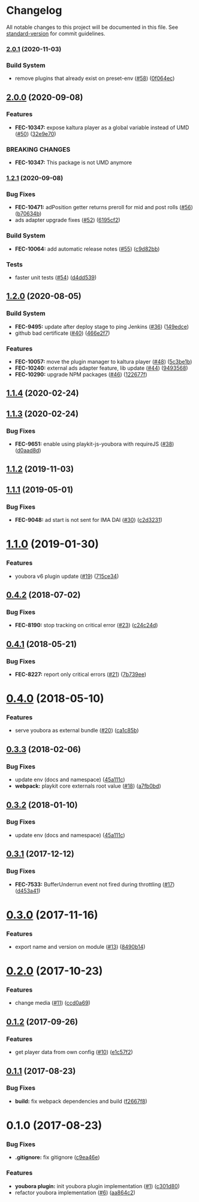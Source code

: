 # Changelog

All notable changes to this project will be documented in this file. See [standard-version](https://github.com/conventional-changelog/standard-version) for commit guidelines.

### [2.0.1](https://github.com/kaltura/playkit-js-youbora/compare/v2.0.0...v2.0.1) (2020-11-03)


### Build System

* remove plugins that already exist on preset-env ([#58](https://github.com/kaltura/playkit-js-youbora/issues/58)) ([0f064ec](https://github.com/kaltura/playkit-js-youbora/commit/0f064ec))



## [2.0.0](https://github.com/kaltura/playkit-js-youbora/compare/v1.2.1...v2.0.0) (2020-09-08)


### Features

* **FEC-10347:** expose kaltura player as a global variable instead of UMD ([#50](https://github.com/kaltura/playkit-js-youbora/issues/50)) ([32e9e70](https://github.com/kaltura/playkit-js-youbora/commit/32e9e70))


### BREAKING CHANGES

* **FEC-10347:** This package is not UMD anymore



### [1.2.1](https://github.com/kaltura/playkit-js-youbora/compare/v1.2.0...v1.2.1) (2020-09-08)


### Bug Fixes

* **FEC-10471:** adPosition getter returns preroll for mid and post rolls ([#56](https://github.com/kaltura/playkit-js-youbora/issues/56)) ([b70634b](https://github.com/kaltura/playkit-js-youbora/commit/b70634b))
* ads adapter upgrade fixes ([#52](https://github.com/kaltura/playkit-js-youbora/issues/52)) ([6195cf2](https://github.com/kaltura/playkit-js-youbora/commit/6195cf2))


### Build System

* **FEC-10064:** add automatic release notes ([#55](https://github.com/kaltura/playkit-js-youbora/issues/55)) ([c9d82bb](https://github.com/kaltura/playkit-js-youbora/commit/c9d82bb))


### Tests

* faster unit tests ([#54](https://github.com/kaltura/playkit-js-youbora/issues/54)) ([d4dd539](https://github.com/kaltura/playkit-js-youbora/commit/d4dd539))



## [1.2.0](https://github.com/kaltura/playkit-js-youbora/compare/v1.1.4...v1.2.0) (2020-08-05)


### Build System

* **FEC-9495:** update after deploy stage to ping Jenkins ([#36](https://github.com/kaltura/playkit-js-youbora/issues/36)) ([149edce](https://github.com/kaltura/playkit-js-youbora/commit/149edce))
* github bad certificate ([#40](https://github.com/kaltura/playkit-js-youbora/issues/40)) ([466e2f7](https://github.com/kaltura/playkit-js-youbora/commit/466e2f7))


### Features

* **FEC-10057:** move the plugin manager to kaltura player ([#48](https://github.com/kaltura/playkit-js-youbora/issues/48)) ([5c3be1b](https://github.com/kaltura/playkit-js-youbora/commit/5c3be1b))
* **FEC-10240:** external ads adapter feature, lib update ([#44](https://github.com/kaltura/playkit-js-youbora/issues/44)) ([9493568](https://github.com/kaltura/playkit-js-youbora/commit/9493568))
* **FEC-10290:** upgrade NPM packages ([#46](https://github.com/kaltura/playkit-js-youbora/issues/46)) ([122677f](https://github.com/kaltura/playkit-js-youbora/commit/122677f))



<a name="1.1.4"></a>
## [1.1.4](https://github.com/kaltura/playkit-js-youbora/compare/v1.1.3...v1.1.4) (2020-02-24)



<a name="1.1.3"></a>
## [1.1.3](https://github.com/kaltura/playkit-js-youbora/compare/v1.1.2...v1.1.3) (2020-02-24)


### Bug Fixes

* **FEC-9651:** enable using playkit-js-youbora with requireJS ([#38](https://github.com/kaltura/playkit-js-youbora/issues/38)) ([d0aad8d](https://github.com/kaltura/playkit-js-youbora/commit/d0aad8d))



<a name="1.1.2"></a>
## [1.1.2](https://github.com/kaltura/playkit-js-youbora/compare/v1.1.1...v1.1.2) (2019-11-03)



<a name="1.1.1"></a>
## [1.1.1](https://github.com/kaltura/playkit-js-youbora/compare/v1.1.0...v1.1.1) (2019-05-01)


### Bug Fixes

* **FEC-9048:** ad start is not sent for IMA DAI ([#30](https://github.com/kaltura/playkit-js-youbora/issues/30)) ([c2d3231](https://github.com/kaltura/playkit-js-youbora/commit/c2d3231))



<a name="1.1.0"></a>
# [1.1.0](https://github.com/kaltura/playkit-js-youbora/compare/v0.4.2...v1.1.0) (2019-01-30)


### Features

* youbora v6 plugin update ([#19](https://github.com/kaltura/playkit-js-youbora/issues/19)) ([715ce34](https://github.com/kaltura/playkit-js-youbora/commit/715ce34))



<a name="0.4.2"></a>
## [0.4.2](https://github.com/kaltura/playkit-js-youbora/compare/v0.4.1...v0.4.2) (2018-07-02)


### Bug Fixes

* **FEC-8190:** stop tracking on critical error ([#23](https://github.com/kaltura/playkit-js-youbora/issues/23)) ([c24c24d](https://github.com/kaltura/playkit-js-youbora/commit/c24c24d))



<a name="0.4.1"></a>
## [0.4.1](https://github.com/kaltura/playkit-js-youbora/compare/v0.4.0...v0.4.1) (2018-05-21)


### Bug Fixes

* **FEC-8227:** report only critical errors ([#21](https://github.com/kaltura/playkit-js-youbora/issues/21)) ([7b739ee](https://github.com/kaltura/playkit-js-youbora/commit/7b739ee))



<a name="0.4.0"></a>
# [0.4.0](https://github.com/kaltura/playkit-js-youbora/compare/v0.3.3...v0.4.0) (2018-05-10)


### Features

* serve youbora as external bundle ([#20](https://github.com/kaltura/playkit-js-youbora/issues/20)) ([ca1c85b](https://github.com/kaltura/playkit-js-youbora/commit/ca1c85b))



<a name="0.3.3"></a>
## [0.3.3](https://github.com/kaltura/playkit-js-youbora/compare/v0.3.1...v0.3.3) (2018-02-06)


### Bug Fixes

* update env (docs and namespace) ([45a111c](https://github.com/kaltura/playkit-js-youbora/commit/45a111c))
* **webpack:** playkit core externals root value ([#18](https://github.com/kaltura/playkit-js-youbora/issues/18)) ([a7fb0bd](https://github.com/kaltura/playkit-js-youbora/commit/a7fb0bd))



<a name="0.3.2"></a>
## [0.3.2](https://github.com/kaltura/playkit-js-youbora/compare/v0.3.1...v0.3.2) (2018-01-10)


### Bug Fixes

* update env (docs and namespace) ([45a111c](https://github.com/kaltura/playkit-js-youbora/commit/45a111c))



<a name="0.3.1"></a>
## [0.3.1](https://github.com/kaltura/playkit-js-youbora/compare/v0.3.0...v0.3.1) (2017-12-12)


### Bug Fixes

* **FEC-7533:** BufferUnderrun event not fired during throttling ([#17](https://github.com/kaltura/playkit-js-youbora/issues/17)) ([d453a41](https://github.com/kaltura/playkit-js-youbora/commit/d453a41))



<a name="0.3.0"></a>
# [0.3.0](https://github.com/kaltura/playkit-js-youbora/compare/v0.2.0...v0.3.0) (2017-11-16)


### Features

* export name and version on module ([#13](https://github.com/kaltura/playkit-js-youbora/issues/13)) ([8490b14](https://github.com/kaltura/playkit-js-youbora/commit/8490b14))



<a name="0.2.0"></a>
# [0.2.0](https://github.com/kaltura/playkit-js-youbora/compare/v0.1.2...v0.2.0) (2017-10-23)


### Features

* change media ([#11](https://github.com/kaltura/playkit-js-youbora/issues/11)) ([ccd0a69](https://github.com/kaltura/playkit-js-youbora/commit/ccd0a69))



<a name="0.1.2"></a>
## [0.1.2](https://github.com/kaltura/playkit-js-youbora/compare/v0.1.1...v0.1.2) (2017-09-26)

### Features

* get player data from own config ([#10](https://github.com/kaltura/playkit-js-youbora/issues/10)) ([e1c57f2](https://github.com/kaltura/playkit-js-youbora/commit/e1c57f2))


<a name="0.1.1"></a>
## [0.1.1](https://github.com/kaltura/playkit-js-youbora/compare/v0.1.0...v0.1.1) (2017-08-23)


### Bug Fixes

* **build:** fix webpack dependencies and build ([f2667f8](https://github.com/kaltura/playkit-js-youbora/commit/f2667f8))



<a name="0.1.0"></a>
# 0.1.0 (2017-08-23)


### Bug Fixes

* **.gitignore:** fix gitignore ([c9ea46e](https://github.com/kaltura/playkit-js-youbora/commit/c9ea46e))


### Features

* **youbora plugin:** init youbora plugin implementation ([#1](https://github.com/kaltura/playkit-js-youbora/issues/1)) ([c301d80](https://github.com/kaltura/playkit-js-youbora/commit/c301d80))
* refactor youbora implementation ([#6](https://github.com/kaltura/playkit-js-youbora/issues/6)) ([aa864c2](https://github.com/kaltura/playkit-js-youbora/commit/aa864c2))
